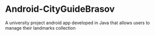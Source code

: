 # Android-CityGuideBrasov
A university project android app developed in Java that allows users to manage their landmarks collection
